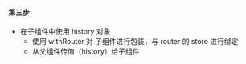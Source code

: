 #### 第三步

* 在子组件中使用 history 对象
  * 使用 withRouter 对 子组件进行包装，与 router 的 store 进行绑定
  * 从父组件传值（history）给子组件
